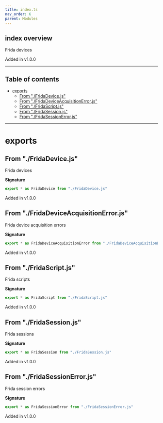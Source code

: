 ```yaml
---
title: index.ts
nav_order: 6
parent: Modules
---
```


## index overview

Frida devices

Added in v1.0.0

---

<h2 class="text-delta">Table of contents</h2>

- [exports](#exports)
  - [From "./FridaDevice.js"](#from-fridadevicejs)
  - [From "./FridaDeviceAcquisitionError.js"](#from-fridadeviceacquisitionerrorjs)
  - [From "./FridaScript.js"](#from-fridascriptjs)
  - [From "./FridaSession.js"](#from-fridasessionjs)
  - [From "./FridaSessionError.js"](#from-fridasessionerrorjs)

---

# exports

## From "./FridaDevice.js"

Frida devices

**Signature**

```ts
export * as FridaDevice from "./FridaDevice.js"
```

Added in v1.0.0

## From "./FridaDeviceAcquisitionError.js"

Frida device acquisition errors

**Signature**

```ts
export * as FridaDeviceAcquisitionError from "./FridaDeviceAcquisitionError.js"
```

Added in v1.0.0

## From "./FridaScript.js"

Frida scripts

**Signature**

```ts
export * as FridaScript from "./FridaScript.js"
```

Added in v1.0.0

## From "./FridaSession.js"

Frida sessions

**Signature**

```ts
export * as FridaSession from "./FridaSession.js"
```

Added in v1.0.0

## From "./FridaSessionError.js"

Frida session errors

**Signature**

```ts
export * as FridaSessionError from "./FridaSessionError.js"
```

Added in v1.0.0
